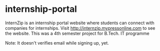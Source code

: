 # internship-portal

InternZip is an internship portal website where students can connect with companies for internships. Visit http://internzip.mypressonline.com to see the website.
This was a 4th semester project for B.Tech. IT programme

Note: It doesn't verifies email while signing up, yet.
